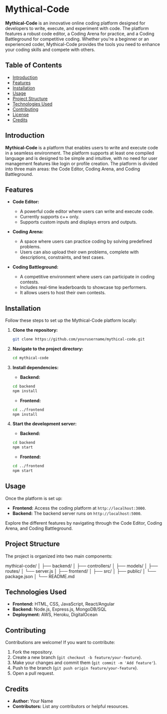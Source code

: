 # Mythical-Code

**Mythical-Code** is an innovative online coding platform designed for developers to write, execute, and experiment with code. The platform features a robust code editor, a Coding Arena for practice, and a Coding Battleground for competitive coding. Whether you're a beginner or an experienced coder, Mythical-Code provides the tools you need to enhance your coding skills and compete with others.

## Table of Contents
- [Introduction](#introduction)
- [Features](#features)
- [Installation](#installation)
- [Usage](#usage)
- [Project Structure](#project-structure)
- [Technologies Used](#technologies-used)
- [Contributing](#contributing)
- [License](#license)
- [Credits](#credits)

## Introduction

**Mythical-Code** is a platform that enables users to write and execute code in a seamless environment. The platform supports at least one compiled language and is designed to be simple and intuitive, with no need for user management features like login or profile creation. The platform is divided into three main areas: the Code Editor, Coding Arena, and Coding Battleground.

## Features

- **Code Editor:**
  - A powerful code editor where users can write and execute code.
  - Currently supports c++ only.
  - Supports custom inputs and displays errors and outputs.

- **Coding Arena:**
  - A space where users can practice coding by solving predefined problems.
  - Users can also upload their own problems, complete with descriptions, constraints, and test cases.

- **Coding Battleground:**
  - A competitive environment where users can participate in coding contests.
  - Includes real-time leaderboards to showcase top performers.
  - It allows users to host their own contests.

## Installation

Follow these steps to set up the Mythical-Code platform locally:

1. **Clone the repository:**

    ```bash
    git clone https://github.com/yourusername/mythical-code.git
    ```

2. **Navigate to the project directory:**

    ```bash
    cd mythical-code
    ```

3. **Install dependencies:**

    - **Backend:**

    ```bash
    cd backend
    npm install
    ```

    - **Frontend:**

    ```bash
    cd ../frontend
    npm install
    ```

4. **Start the development server:**

    - **Backend:**

    ```bash
    cd backend
    npm start
    ```

    - **Frontend:**

    ```bash
    cd ../frontend
    npm start
    ```

## Usage

Once the platform is set up:

- **Frontend:** Access the coding platform at `http://localhost:3000`.
- **Backend:** The backend server runs on `http://localhost:5000`.

Explore the different features by navigating through the Code Editor, Coding Arena, and Coding Battleground.

## Project Structure

The project is organized into two main components:

mythical-code/
│
├── backend/
│ ├── controllers/
│ ├── models/
│ ├── routes/
│ └── server.js
│
├── frontend/
│ ├── src/
│ ├── public/
│ └── package.json
│
└── README.md


## Technologies Used

- **Frontend:** HTML, CSS, JavaScript, React/Angular
- **Backend:** Node.js, Express.js, MongoDB/SQL
- **Deployment:** AWS, Heroku, DigitalOcean

## Contributing

Contributions are welcome! If you want to contribute:

1. Fork the repository.
2. Create a new branch (`git checkout -b feature/your-feature`).
3. Make your changes and commit them (`git commit -m 'Add feature'`).
4. Push to the branch (`git push origin feature/your-feature`).
5. Open a pull request.



## Credits

- **Author:** Your Name
- **Contributors:** List any contributors or helpful resources.

